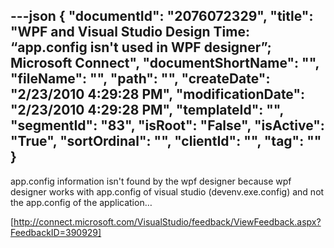 ---json
{
  "documentId": "2076072329",
  "title": "WPF and Visual Studio Design Time: “app.config isn't used in WPF designer”; Microsoft Connect",
  "documentShortName": "",
  "fileName": "",
  "path": "",
  "createDate": "2/23/2010 4:29:28 PM",
  "modificationDate": "2/23/2010 4:29:28 PM",
  "templateId": "",
  "segmentId": "83",
  "isRoot": "False",
  "isActive": "True",
  "sortOrdinal": "",
  "clientId": "",
  "tag": ""
}
---

app.config information isn't found by the wpf designer because wpf designer works with app.config of visual studio (devenv.exe.config) and not the app.config of the application…

[http://connect.microsoft.com/VisualStudio/feedback/ViewFeedback.aspx?FeedbackID=390929]
